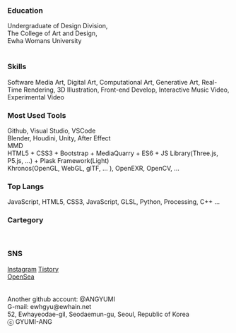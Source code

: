 <h3>Education</h3>
Undergraduate of Design Division, <br>
The College of Art and Design, <br>
Ewha Womans University<br>
<br>
<h3>Skills</h3>
Software Media Art, Digital Art, Computational Art, Generative Art, Real-Time Rendering, 3D Illustration, Front-end Develop, Interactive Music Video, Experimental Video
<br>
<h3>Most Used Tools</h3>
Github, Visual Studio, VSCode<br>
Blender, Houdini, Unity, After Effect<br>
MMD<br>
HTML5 + CSS3 + Bootstrap + MediaQuarry + ES6 + JS Library(Three.js, P5.js, ...) +  Plask Framework(Light)<br>
Khronos(OpenGL, WebGL, glTF, ... ), OpenEXR, OpenCV, ... 
<br>
<h3>Top Langs</h3>
JavaScript, HTML5, CSS3, JavaScript, GLSL, Python, Processing, C++ ...
<br>
<h3>Cartegory</h3>
<br>
<h3>SNS</h3>
<a href = "https://www.instagram.com/mgntc_hue/">Instagram</a>
<a href = "https://3darvr.tistory.com/">Tistory</a><br>
<a href = "https://opensea.io/?ref=0x93602bfb0cf759a9a19e6efec14ade1c659ae4db&locale=ko">OpenSea</a><br>
<br>
<br>
Another github account: @ANGYUMI<br>
G-mail: ewhgyu@ewhain.net<br>
52, Ewhayeodae-gil, Seodaemun-gu, Seoul, Republic of Korea<br>
ⓒ GYUMI-ANG<br>
<br>
